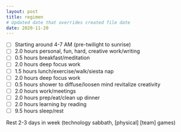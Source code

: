 ```yaml
---
layout: post
title: regimen
# Updated date that overrides created file date
date: 2020-11-20
---
```


- [ ] Starting around 4-7 AM (pre-twilight to sunrise)
- [ ] 2.0 hours personal, fun, hard, creative work/writing
- [ ] 0.5 hours breakfast/meditation
- [ ] 2.0 hours deep focus work
- [ ] 1.5 hours lunch/exercise/walk/siesta nap
- [ ] 2.0 hours deep focus work
- [ ] 0.5 hours shower to diffuse/loosen mind revitalize creativity
- [ ] 2.0 hours work/meetings
- [ ] 2.0 hours prep/eat/clean up dinner
- [ ] 2.0 hours learning by reading
- [ ] 9.5 hours sleep/rest

Rest 2-3 days in week
(technology sabbath, 
[physical] [team] games)
